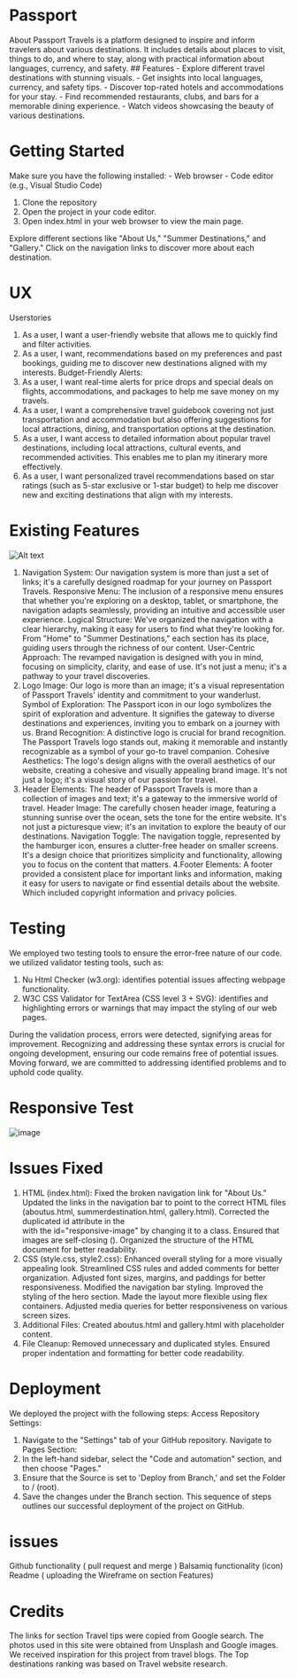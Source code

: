 # Passport
About Passport Travels is a platform designed to inspire and inform travelers about various destinations. It includes details about places to visit, things to do, and where to stay, along with practical information about languages, currency, and safety. ## Features - Explore different travel destinations with stunning visuals. - Get insights into local languages, currency, and safety tips. - Discover top-rated hotels and accommodations for your stay. - Find recommended restaurants, clubs, and bars for a memorable dining experience. - Watch videos showcasing the beauty of various destinations.

# Getting Started
Make sure you have the following installed: - Web browser - Code editor (e.g., Visual Studio Code) 
1. Clone the repository
2. Open the project in your code editor.
3. Open index.html in your web browser to view the main page.

Explore different sections like "About Us," "Summer Destinations," and "Gallery."
Click on the navigation links to discover more about each destination.

# UX
Userstories 
1. As a user, I want a user-friendly website that allows me to quickly find and filter activities.
2. As a user, I want, recommendations based on my preferences and past bookings, guiding me to discover new destinations aligned with my interests.
Budget-Friendly Alerts:
3. As a user, I want real-time alerts for price drops and special deals on flights, accommodations, and packages to help me save money on my travels.
4. As a user, I want a comprehensive travel guidebook covering not just transportation and accommodation but also offering suggestions for local attractions, dining, and transportation options at the destination.
5. As a user, I want access to detailed information about popular travel destinations, including local attractions, cultural events, and recommended activities. This enables me to plan my itinerary more effectively.
6. As a user, I want personalized travel recommendations based on star ratings (such as 5-star exclusive or 1-star budget) to help me discover new and exciting destinations that align with my interests.

# Existing Features
![Alt text](images/image.png)
1. Navigation System:
Our navigation system is more than just a set of links; it's a carefully designed roadmap for your journey on Passport Travels.
Responsive Menu: The inclusion of a responsive menu ensures that whether you're exploring on a desktop, tablet, or smartphone, the navigation adapts seamlessly, providing an intuitive and accessible user experience.
Logical Structure: We've organized the navigation with a clear hierarchy, making it easy for users to find what they're looking for. From "Home" to "Summer Destinations," each section has its place, guiding users through the richness of our content.
User-Centric Approach: The revamped navigation is designed with you in mind, focusing on simplicity, clarity, and ease of use. It's not just a menu; it's a pathway to your travel discoveries.
2. Logo Image:
Our logo is more than an image; it's a visual representation of Passport Travels' identity and commitment to your wanderlust.
Symbol of Exploration: The Passport icon in our logo symbolizes the spirit of exploration and adventure. It signifies the gateway to diverse destinations and experiences, inviting you to embark on a journey with us.
Brand Recognition: A distinctive logo is crucial for brand recognition. The Passport Travels logo stands out, making it memorable and instantly recognizable as a symbol of your go-to travel companion.
Cohesive Aesthetics: The logo's design aligns with the overall aesthetics of our website, creating a cohesive and visually appealing brand image. It's not just a logo; it's a visual story of our passion for travel.
3. Header Elements:
The header of Passport Travels is more than a collection of images and text; it's a gateway to the immersive world of travel.
Header Image: The carefully chosen header image, featuring a stunning sunrise over the ocean, sets the tone for the entire website. It's not just a picturesque view; it's an invitation to explore the beauty of our destinations.
Navigation Toggle: The navigation toggle, represented by the hamburger icon, ensures a clutter-free header on smaller screens. It's a design choice that prioritizes simplicity and functionality, allowing you to focus on the content that matters.
4.Footer Elements:
A footer provided a consistent place for important links and information, making it easy for users to navigate or find essential details about the website. Which included copyright information and privacy policies.


# Testing
We employed two testing tools to ensure the error-free nature of our code. we utilized validator testing tools, such as:
1. Nu Html Checker (w3.org): identifies potential issues affecting webpage functionality.
2. W3C CSS Validator for TextArea (CSS level 3 + SVG): identifies and highlighting errors or warnings that may impact the styling of our web pages.

During the validation process, errors were detected, signifying areas for improvement. Recognizing and addressing these syntax errors is crucial for ongoing development, ensuring our code remains free of potential issues. Moving forward, we are committed to addressing identified problems and to uphold code quality.

# Responsive Test
![image](https://github.com/Stephanniee/Passport/assets/140328398/382c8ab5-a554-4cf9-91ae-5f0a5159f212)


# Issues Fixed
1. HTML (index.html):
Fixed the broken navigation link for "About Us."
Updated the links in the navigation bar to point to the correct HTML files (aboutus.html, summerdestination.html, gallery.html).
Corrected the duplicated id attribute in the <div> with the id="responsive-image" by changing it to a class.
Ensured that images are self-closing (<img />).
Organized the structure of the HTML document for better readability.
2. CSS (style.css, style2.css):
Enhanced overall styling for a more visually appealing look.
Streamlined CSS rules and added comments for better organization.
Adjusted font sizes, margins, and paddings for better responsiveness.
Modified the navigation bar styling.
Improved the styling of the hero section.
Made the layout more flexible using flex containers.
Adjusted media queries for better responsiveness on various screen sizes.
3. Additional Files:
Created aboutus.html and gallery.html with placeholder content.
4. File Cleanup:
Removed unnecessary and duplicated styles.
Ensured proper indentation and formatting for better code readability.

# Deployment
We deployed the project with the following steps:
Access Repository Settings:
1.	Navigate to the "Settings" tab of your GitHub repository.
Navigate to Pages Section:
2.	In the left-hand sidebar, select the "Code and automation" section, and then choose "Pages."
3.	Ensure that the Source is set to 'Deploy from Branch,' and set the Folder to / (root).
4.	Save the changes under the Branch section.
This sequence of steps outlines our successful deployment of the project on GitHub.

# issues
 Github functionality ( pull request and merge )
 Balsamiq functionality (icon)
 Readme ( uploading the Wireframe on section Features)

# Credits
The links for section Travel tips were copied from Google search. The photos used in this site were obtained from Unsplash and Google images. We received inspiration for this project from travel blogs. 
The Top destinations ranking was based on Travel website research.

